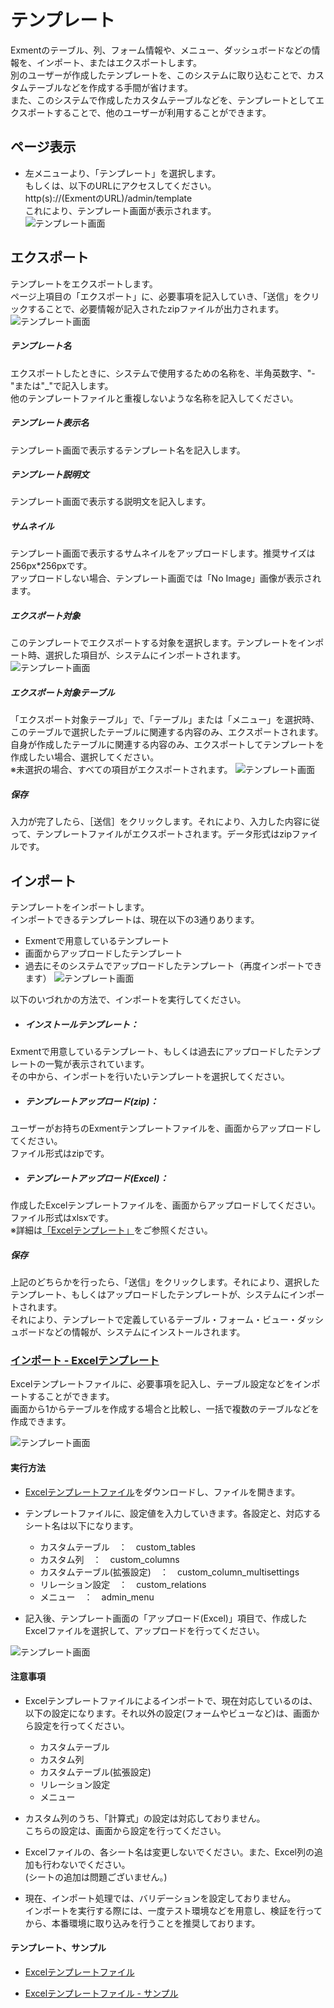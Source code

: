 # テンプレート
Exmentのテーブル、列、フォーム情報や、メニュー、ダッシュボードなどの情報を、インポート、またはエクスポートします。  
別のユーザーが作成したテンプレートを、このシステムに取り込むことで、カスタムテーブルなどを作成する手間が省けます。  
また、このシステムで作成したカスタムテーブルなどを、テンプレートとしてエクスポートすることで、他のユーザーが利用することができます。

## ページ表示
- 左メニューより、「テンプレート」を選択します。  
もしくは、以下のURLにアクセスしてください。  
http(s)://(ExmentのURL)/admin/template  
これにより、テンプレート画面が表示されます。  
![テンプレート画面](img/template/template1.png)  


## エクスポート
テンプレートをエクスポートします。  
ページ上項目の「エクスポート」に、必要事項を記入していき、「送信」をクリックすることで、必要情報が記入されたzipファイルが出力されます。  
![テンプレート画面](img/template/template_export0.png)  

##### テンプレート名  
エクスポートしたときに、システムで使用するための名称を、半角英数字、"-"または"_"で記入します。  
他のテンプレートファイルと重複しないような名称を記入してください。  

##### テンプレート表示名  
テンプレート画面で表示するテンプレート名を記入します。

##### テンプレート説明文  
テンプレート画面で表示する説明文を記入します。

##### サムネイル  
テンプレート画面で表示するサムネイルをアップロードします。推奨サイズは256px*256pxです。  
アップロードしない場合、テンプレート画面では「No Image」画像が表示されます。

##### エクスポート対象  
このテンプレートでエクスポートする対象を選択します。テンプレートをインポート時、選択した項目が、システムにインポートされます。
![テンプレート画面](img/template/template_export1.png)  

##### エクスポート対象テーブル
「エクスポート対象テーブル」で、「テーブル」または「メニュー」を選択時、このテーブルで選択したテーブルに関連する内容のみ、エクスポートされます。  
自身が作成したテーブルに関連する内容のみ、エクスポートしてテンプレートを作成したい場合、選択してください。  
※未選択の場合、すべての項目がエクスポートされます。
![テンプレート画面](img/template/template_export2.png)  

##### 保存
入力が完了したら、［送信］をクリックします。それにより、入力した内容に従って、テンプレートファイルがエクスポートされます。データ形式はzipファイルです。


## インポート
テンプレートをインポートします。  
インポートできるテンプレートは、現在以下の3通りあります。  
- Exmentで用意しているテンプレート
- 画面からアップロードしたテンプレート
- 過去にそのシステムでアップロードしたテンプレート（再度インポートできます）
![テンプレート画面](img/template/template_import0.png)  

以下のいづれかの方法で、インポートを実行してください。

- ##### インストールテンプレート：
Exmentで用意しているテンプレート、もしくは過去にアップロードしたテンプレートの一覧が表示されています。  
その中から、インポートを行いたいテンプレートを選択してください。

- ##### テンプレートアップロード(zip)：
ユーザーがお持ちのExmentテンプレートファイルを、画面からアップロードしてください。  
ファイル形式はzipです。

- ##### テンプレートアップロード(Excel)：
作成したExcelテンプレートファイルを、画面からアップロードしてください。   
ファイル形式はxlsxです。  
※詳細は[「Excelテンプレート」](#import-excel)をご参照ください。

##### 保存  
上記のどちらかを行ったら、「送信」をクリックします。それにより、選択したテンプレート、もしくはアップロードしたテンプレートが、システムにインポートされます。  
それにより、テンプレートで定義しているテーブル・フォーム・ビュー・ダッシュボードなどの情報が、システムにインストールされます。


<h3 id="import-excel">
    <a href="#/ja/templae?id=import-excel" data-id="import-excel" class="anchor">
        <span>インポート - Excelテンプレート</span>
    </a>
</h3>

Excelテンプレートファイルに、必要事項を記入し、テーブル設定などをインポートすることができます。  
画面から1からテーブルを作成する場合と比較し、一括で複数のテーブルなどを作成できます。

![テンプレート画面](img/template/template_import_excel1.png)  


#### 実行方法
- [Excelテンプレートファイル](https://exment.net/downloads/template/exment_template.xlsx)をダウンロードし、ファイルを開きます。  

- テンプレートファイルに、設定値を入力していきます。各設定と、対応するシート名は以下になります。
    - カスタムテーブル　：　custom_tables
    - カスタム列　：　custom_columns
    - カスタムテーブル(拡張設定)　：　custom_column_multisettings
    - リレーション設定　：　custom_relations
    - メニュー　：　admin_menu

- 記入後、テンプレート画面の「アップロード(Excel)」項目で、作成したExcelファイルを選択して、アップロードを行ってください。

![テンプレート画面](img/template/template_import_excel2.png)  

#### 注意事項
- Excelテンプレートファイルによるインポートで、現在対応しているのは、以下の設定になります。それ以外の設定(フォームやビューなど)は、画面から設定を行ってください。
    - カスタムテーブル
    - カスタム列
    - カスタムテーブル(拡張設定)
    - リレーション設定
    - メニュー

- カスタム列のうち、「計算式」の設定は対応しておりません。  
こちらの設定は、画面から設定を行ってください。

- Excelファイルの、各シート名は変更しないでください。また、Excel列の追加も行わないでください。  
(シートの追加は問題ございません。)

- 現在、インポート処理では、バリデーションを設定しておりません。  
インポートを実行する際には、一度テスト環境などを用意し、検証を行ってから、本番環境に取り込みを行うことを推奨しております。  

#### テンプレート、サンプル
- [Excelテンプレートファイル](https://exment.net/downloads/template/exment_template.xlsx)

- [Excelテンプレートファイル - サンプル](https://exment.net/downloads/sample/template/exment_template_sample.xlsx)